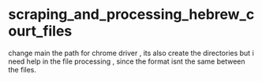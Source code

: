 # scraping_and_processing_hebrew_court_files

change main the path for chrome driver , 
its also create the directories but i need help in the file processing , 
since the format isnt the same between the files.
